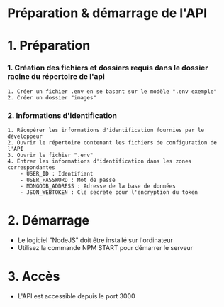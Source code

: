 # Préparation & démarrage de l'API

# 1. Préparation
### 1. Création des fichiers et dossiers requis dans le dossier racine du répertoire de l'api
    1. Créer un fichier .env en se basant sur le modèle ".env exemple"
    2. Créer un dossier "images"
### 2. Informations d'identification
    1. Récupérer les informations d'identification fournies par le développeur
    2. Ouvrir le répertoire contenant les fichiers de configuration de l'API
    3. Ouvrir le fichier ".env"
    4. Entrer les informations d'identification dans les zones correspondantes
        - USER_ID : Identifiant
        - USER_PASSWORD : Mot de passe
        - MONGODB_ADDRESS : Adresse de la base de données
        - JSON_WEBTOKEN : Clé secrète pour l'encryption du token


# 2. Démarrage
- Le logiciel "NodeJS" doit être installé sur l'ordinateur
- Utilisez la commande NPM START pour démarrer le serveur

# 3. Accès
- L'API est accessible depuis le port 3000
